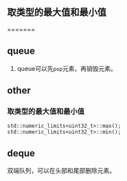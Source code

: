 ## 取类型的最大值和最小值
=======
## queue
1. queue可以先`pop`元素，再销毁元素。

## other
### 取类型的最大值和最小值

```
std::numeric_limits<uint32_t>::max();
std::numeric_limits<uint32_t>::min();
```
## deque
双端队列，可以在头部和尾部删除元素。
